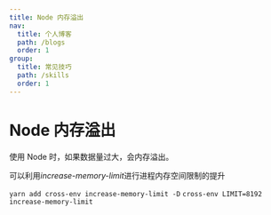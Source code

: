 ```yaml
---
title: Node 内存溢出
nav:
  title: 个人博客
  path: /blogs
  order: 1
group:
  title: 常见技巧
  path: /skills
  order: 1
---
```


# Node 内存溢出

使用 Node 时，如果数据量过大，会内存溢出。

可以利用*increase-memory-limit*进行进程内存空间限制的提升

`yarn add cross-env increase-memory-limit -D`
`cross-env LIMIT=8192 increase-memory-limit`
